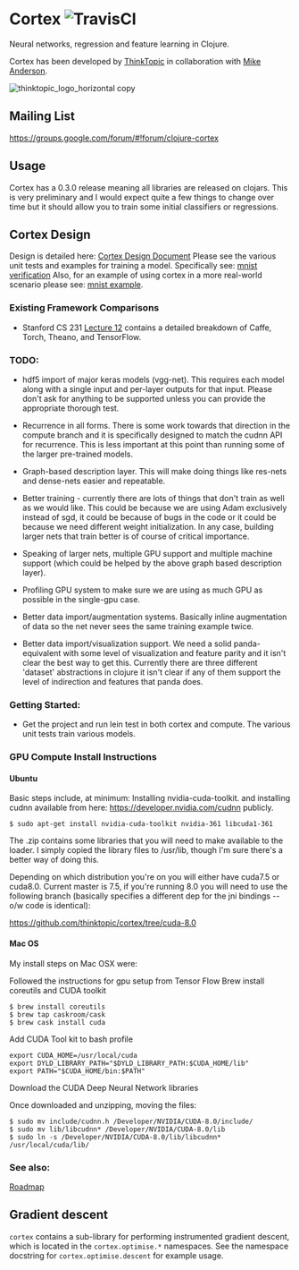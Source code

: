 # Cortex ![TravisCI](https://travis-ci.com/thinktopic/cortex.svg?token=pNFS4aJt3yqGNNwZvG5z&branch=master)

Neural networks, regression and feature learning in Clojure.

Cortex has been developed by [ThinkTopic](http://thinktopic.com) in collaboration with [Mike Anderson](https://github.com/mikera).

![thinktopic_logo_horizontal copy](https://cloud.githubusercontent.com/assets/17600203/21554511/5599d18e-cdcd-11e6-9d9f-9d50795e8475.png)

## Mailing List

https://groups.google.com/forum/#!forum/clojure-cortex

## Usage

Cortex has a 0.3.0 release meaning all libraries are released on clojars.  This is very preliminary and I would expect quite a few things to change
over time but it should allow you to train some initial classifiers or regressions.

## Cortex Design

Design is detailed here:
[Cortex Design Document](design.md)
Please see the various unit tests and examples for training a model.  Specifically see:
[mnist verification](cortex/src/verify/nn/train.clj)
Also, for an example of using cortex in a more real-world scenario please see:
[mnist example](examples/suite-classification/src/suite_classification/core.clj).



### Existing Framework Comparisons

* Stanford CS 231 [Lecture 12](http://cs231n.stanford.edu/slides/winter1516_lecture12.pdf) contains a detailed
  breakdown of Caffe, Torch, Theano, and TensorFlow.



### TODO:

 * hdf5 import of major keras models (vgg-net).  This requires each model along with a single input and per-layer outputs for that input.  Please don't ask for anything to be supported unless you can provide the appropriate thorough test.

 * Recurrence in all forms.  There is some work towards that direction in the compute branch and it is specifically designed to match the cudnn API for recurrence.  This is less important at this point than running some of the larger pre-trained models.

 * Graph-based description layer.  This will make doing things like res-nets and dense-nets easier and repeatable.

 * Better training - currently there are lots of things that don't train as well as we would like.  This could be because we are using Adam exclusively instead of sgd, it could be because of bugs in the code or it could be because we need different weight initialization.  In any case, building larger nets that train better is of course of critical importance.

 * Speaking of larger nets, multiple GPU support and multiple machine support (which could be helped by the above graph based description layer).

 * Profiling GPU system to make sure we are using as much GPU as possible in the single-gpu case.

 * Better data import/augmentation systems.  Basically inline augmentation of data so the net never sees the same training example twice.

 * Better data import/visualization support.  We need a solid panda-equivalent with some level of visualization and feature parity and it isn't clear the best way to get this.  Currently there are three different 'dataset' abstractions in clojure it isn't clear if any of them support the level of indirection and features that panda does.


### Getting Started:

 * Get the project and run lein test in both cortex and compute.  The various unit tests train various models.

### GPU Compute Install Instructions

#### Ubuntu

Basic steps include, at minimum: Installing nvidia-cuda-toolkit.
and installing cudnn available from here: https://developer.nvidia.com/cudnn publicly.

    $ sudo apt-get install nvidia-cuda-toolkit nvidia-361 libcuda1-361

The .zip contains some libraries that you will need to make available to the loader. I simply copied the library files to /usr/lib, though I'm sure there's a better way of doing this.

Depending on which distribution you're on you will either have cuda7.5 or cuda8.0. Current master is 7.5, if you're running 8.0 you will need to use the following branch (basically specifies a different dep for the jni bindings -- o/w code is identical):

https://github.com/thinktopic/cortex/tree/cuda-8.0


#### Mac OS
My install steps on Mac OSX were:

Followed the instructions for gpu setup from Tensor Flow
Brew install coreutils and CUDA toolkit

    $ brew install coreutils
    $ brew tap caskroom/cask
    $ brew cask install cuda

Add CUDA Tool kit to bash profile

    export CUDA_HOME=/usr/local/cuda
    export DYLD_LIBRARY_PATH="$DYLD_LIBRARY_PATH:$CUDA_HOME/lib"
    export PATH="$CUDA_HOME/bin:$PATH"

Download the CUDA Deep Neural Network libraries

Once downloaded and unzipping, moving the files:

    $ sudo mv include/cudnn.h /Developer/NVIDIA/CUDA-8.0/include/
    $ sudo mv lib/libcudnn* /Developer/NVIDIA/CUDA-8.0/lib
    $ sudo ln -s /Developer/NVIDIA/CUDA-8.0/lib/libcudnn* /usr/local/cuda/lib/



 
### See also:

[Roadmap](ROADMAP.md)

## Gradient descent

`cortex` contains a sub-library for performing instrumented gradient descent, which is located in the `cortex.optimise.*` namespaces. See the namespace docstring for `cortex.optimise.descent` for example usage.
